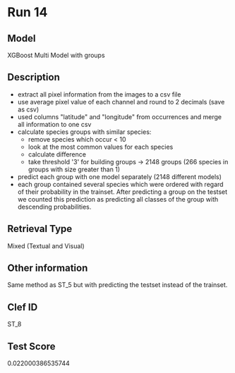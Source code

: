 # Run 14

## Model
XGBoost Multi Model with groups

## Description
- extract all pixel information from the images to a csv file
- use average pixel value of each channel and round to 2 decimals (save as csv)
- used columns "latitude" and "longitude" from occurrences and merge all information to one csv
- calculate species groups with similar species:
	- remove species which occur < 10
	- look at the most common values for each species
	- calculate difference
	- take threshold '3' for building groups -> 2148 groups (266 species in groups with size greater than 1)
- predict each group with one model separately (2148 different models)
- each group contained several species which were ordered with regard of their probability in the trainset. After predicting a group on the testset we counted this prediction as predicting all classes of the group with descending probabilities.

## Retrieval Type
Mixed (Textual and Visual)

## Other information
Same method as ST_5 but with predicting the testset instead of the trainset.

## Clef ID
ST_8

## Test Score
0.022000386535744